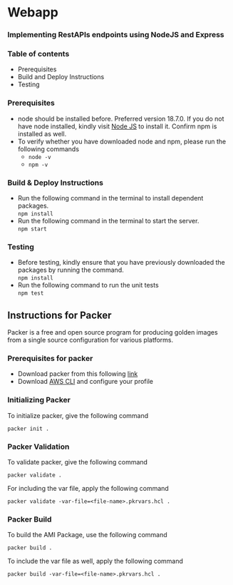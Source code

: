 # Webapp


### Implementing RestAPIs endpoints using NodeJS and Express

### Table of contents
* Prerequisites
* Build and Deploy Instructions
* Testing

### Prerequisites
- node should be installed before. Preferred version 18.7.0. If you do not have node installed, kindly visit [Node JS](https://nodejs.org/en/download/) to install it. Confirm npm is installed as well.
- To verify whether you have downloaded node and npm, please run the following commands
  - `node -v`
  - `npm -v`


### Build & Deploy Instructions
- Run the following command in the terminal to install dependent packages.\
`npm install`
- Run the following command in the terminal to start the server.\
`npm start`
### Testing
- Before testing, kindly ensure that you have previously downloaded the packages by running the command.\
`npm install`
- Run the following command to run the unit tests\
`npm test`

## Instructions for Packer

Packer is a free and open source program for producing golden images from a single source configuration for various platforms.

### Prerequisites for packer

- Download packer from this following [link](https://developer.hashicorp.com/packer/downloads)
- Download [AWS CLI](https://aws.amazon.com/cli/) and configure your profile

### Initializing Packer

To initialize packer, give the following command

`packer init .`

### Packer Validation

To validate packer, give the following command

`packer validate .`

For including the var file, apply the following command

`packer validate -var-file=<file-name>.pkrvars.hcl .`

### Packer Build

To build the AMI Package, use the following command

`packer build .`

To include the var file as well, apply the following command

`packer build -var-file=<file-name>.pkrvars.hcl .`